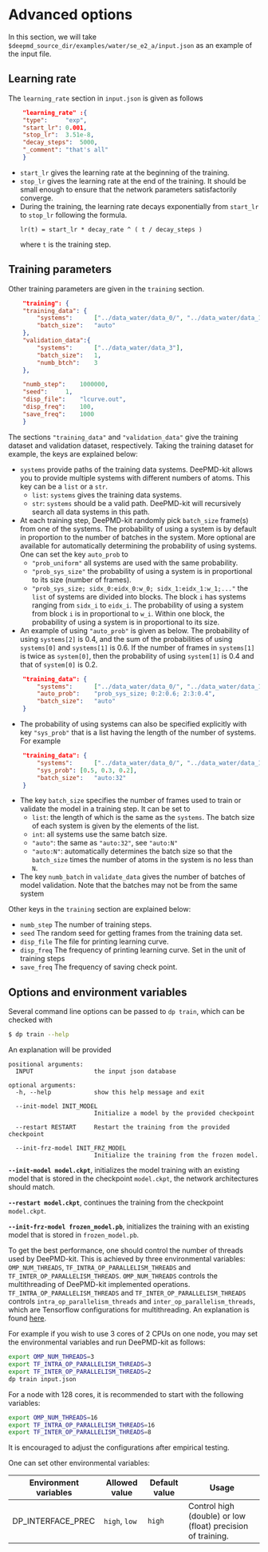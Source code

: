 # Advanced options

In this section, we will take `$deepmd_source_dir/examples/water/se_e2_a/input.json` as an example of the input file.

## Learning rate

The `learning_rate` section in `input.json` is given as follows
```json
    "learning_rate" :{
	"type":		"exp",
	"start_lr":	0.001,
	"stop_lr":	3.51e-8,
	"decay_steps":	5000,
	"_comment":	"that's all"
    }
```
* `start_lr` gives the learning rate at the beginning of the training.
* `stop_lr` gives the learning rate at the end of the training. It should be small enough to ensure that the network parameters satisfactorily converge. 
* During the training, the learning rate decays exponentially from `start_lr` to `stop_lr` following the formula.
    ```
    lr(t) = start_lr * decay_rate ^ ( t / decay_steps )
    ```
    where `t` is the training step.

## Training parameters

Other training parameters are given in the `training` section.
```json
    "training": {
 	"training_data": {
	    "systems":		["../data_water/data_0/", "../data_water/data_1/", "../data_water/data_2/"],
	    "batch_size":	"auto"
	},
	"validation_data":{
	    "systems":		["../data_water/data_3"],
	    "batch_size":	1,
	    "numb_btch":	3
	},

	"numb_step":	1000000,
	"seed":		1,
	"disp_file":	"lcurve.out",
	"disp_freq":	100,
	"save_freq":	1000
    }
```
The sections `"training_data"` and `"validation_data"` give the training dataset and validation dataset, respectively. Taking the training dataset for example, the keys are explained below:
* `systems` provide paths of the training data systems. DeePMD-kit allows you to provide multiple systems with different numbers of atoms. This key can be a `list` or a `str`.
    * `list`: `systems` gives the training data systems.
    * `str`: `systems` should be a valid path. DeePMD-kit will recursively search all data systems in this path.
* At each training step, DeePMD-kit randomly pick `batch_size` frame(s) from one of the systems. The probability of using a system is by default in proportion to the number of batches in the system. More optional are available for automatically determining the probability of using systems. One can set the key `auto_prob` to
    * `"prob_uniform"` all systems are used with the same probability.
    * `"prob_sys_size"` the probability of using a system is in proportional to its size (number of frames).
    * `"prob_sys_size; sidx_0:eidx_0:w_0; sidx_1:eidx_1:w_1;..."` the `list` of systems are divided into blocks. The block `i` has systems ranging from `sidx_i` to `eidx_i`. The probability of using a system from block `i` is in proportional to `w_i`. Within one block, the probability of using a system is in proportional to its size.
* An example of using `"auto_prob"` is given as below. The probability of using `systems[2]` is 0.4, and the sum of the probabilities of using `systems[0]` and `systems[1]` is 0.6. If the number of frames in `systems[1]` is twice as `system[0]`, then the probability of using `system[1]` is 0.4 and that of `system[0]` is 0.2.
```json
 	"training_data": {
	    "systems":		["../data_water/data_0/", "../data_water/data_1/", "../data_water/data_2/"],
	    "auto_prob":	"prob_sys_size; 0:2:0.6; 2:3:0.4",
	    "batch_size":	"auto"
	}
```
* The probability of using systems can also be specified explicitly with key `"sys_prob"` that is a list having the length of the number of systems. For example
```json
 	"training_data": {
	    "systems":		["../data_water/data_0/", "../data_water/data_1/", "../data_water/data_2/"],
	    "sys_prob":	[0.5, 0.3, 0.2],
	    "batch_size":	"auto:32"
	}
```
* The key `batch_size` specifies the number of frames used to train or validate the model in a training step. It can be set to
    * `list`: the length of which is the same as the `systems`. The batch size of each system is given by the elements of the list.
    * `int`: all systems use the same batch size.
    * `"auto"`: the same as `"auto:32"`, see `"auto:N"`
    * `"auto:N"`: automatically determines the batch size so that the `batch_size` times the number of atoms in the system is no less than `N`.
* The key `numb_batch` in `validate_data` gives the number of batches of model validation. Note that the batches may not be from the same system

Other keys in the `training` section are explained below:
* `numb_step` The number of training steps.
* `seed` The random seed for getting frames from the training data set.
* `disp_file` The file for printing learning curve.
* `disp_freq` The frequency of printing learning curve. Set in the unit of training steps
* `save_freq` The frequency of saving check point.

## Options and environment variables

Several command line options can be passed to `dp train`, which can be checked with
```bash
$ dp train --help
```
An explanation will be provided
```
positional arguments:
  INPUT                 the input json database

optional arguments:
  -h, --help            show this help message and exit
 
  --init-model INIT_MODEL
                        Initialize a model by the provided checkpoint

  --restart RESTART     Restart the training from the provided checkpoint
 
  --init-frz-model INIT_FRZ_MODEL
                        Initialize the training from the frozen model.
```

**`--init-model model.ckpt`**, initializes the model training with an existing model that is stored in the checkpoint `model.ckpt`, the network architectures should match.

**`--restart model.ckpt`**, continues the training from the checkpoint `model.ckpt`.

**`--init-frz-model frozen_model.pb`**, initializes the training with an existing model that is stored in `frozen_model.pb`.

To get the best performance, one should control the number of threads used by DeePMD-kit. This is achieved by three environmental variables: `OMP_NUM_THREADS`, `TF_INTRA_OP_PARALLELISM_THREADS` and `TF_INTER_OP_PARALLELISM_THREADS`. `OMP_NUM_THREADS` controls the multithreading of DeePMD-kit implemented operations. `TF_INTRA_OP_PARALLELISM_THREADS` and `TF_INTER_OP_PARALLELISM_THREADS` controls `intra_op_parallelism_threads` and `inter_op_parallelism_threads`, which are  Tensorflow configurations for multithreading. An explanation is found [here](https://www.intel.com/content/www/us/en/developer/articles/technical/maximize-tensorflow-performance-on-cpu-considerations-and-recommendations-for-inference.html).

For example if you wish to use 3 cores of 2 CPUs on one node, you may set the environmental variables and run DeePMD-kit as follows:
```bash
export OMP_NUM_THREADS=3
export TF_INTRA_OP_PARALLELISM_THREADS=3
export TF_INTER_OP_PARALLELISM_THREADS=2
dp train input.json
```

For a node with 128 cores, it is recommended to start with the following variables:

```bash
export OMP_NUM_THREADS=16
export TF_INTRA_OP_PARALLELISM_THREADS=16
export TF_INTER_OP_PARALLELISM_THREADS=8
```

It is encouraged to adjust the configurations after empirical testing.

One can set other environmental variables:

| Environment variables | Allowed value          | Default value | Usage                      |
| --------------------- | ---------------------- | ------------- | -------------------------- |
| DP_INTERFACE_PREC     | `high`, `low`          | `high`        | Control high (double) or low (float) precision of training. |
